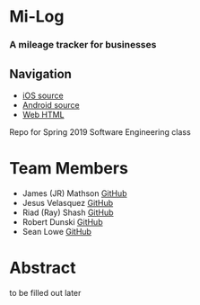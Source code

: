 # Mi-Log
### A mileage tracker for businesses

## Navigation

+ <a href="https://github.com/seanlowe/milog/src/iOS" target="_blank">iOS source</a>
+ <a href="https://github.com/seanlowe/milog/src/Android" target="_blank">Android source</a>
+ <a href="https://github.com/seanlowe/milog/build/Web" target="_blank">Web HTML</a>

<p>
Repo for Spring 2019 Software Engineering class
</p>

# Team Members
<ul>
  <li>James (JR) Mathson <a href="https://github.com/sonofmath" target="_blank">GitHub</a></li> 
  <li>Jesus Velasquez <a href="https://github.com/chewy913" target="_blank">GitHub</a></li>
  <li>Riad (Ray) Shash <a href="https://github.com/Blackbird002" target="_blank">GitHub</a></li>
  <li>Robert Dunski <a href="https://github.com/rdunski" target="_blank">GitHub</a></li>
  <li>Sean Lowe <a href="https://github.com/seanlowe" target="_blank">GitHub</a></li>
</ul>

# Abstract
<p>
  to be filled out later
  </p>
